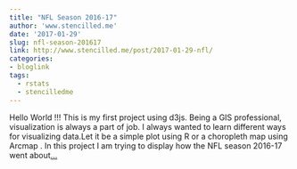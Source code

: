 ```yaml
---
title: "NFL Season 2016-17"
author: 'www.stencilled.me'
date: '2017-01-29'
slug: nfl-season-201617
link: http://www.stencilled.me/post/2017-01-29-nfl/
categories:
- bloglink
tags:
  - rstats
  - stencilledme
---
```


Hello World !!! This is my first project using d3js. Being a GIS professional, visualization is always a part of job. I always wanted to learn different ways for visualizing data.Let it be a simple plot using R or a choropleth map using Arcmap . In this project I am trying to display how the NFL season 2016-17 went about[... <i class="fas fa-external-link-alt"></i>](http://www.stencilled.me/post/2017-01-29-nfl/)

